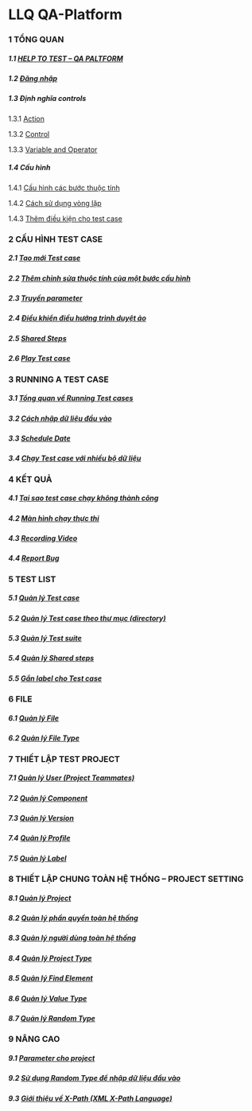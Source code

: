 # LLQ QA-Platform

### 1	TỔNG QUAN

##### 1.1	[HELP TO TEST – QA PALTFORM](https://github.com/quynh-dn/QA-Platform/blob/main/1.1%20HELP%20TO%20TEST%20-%20QA%20PLATFORM.md)

##### 1.2	[Đăng nhập](https://github.com/quynh-dn/QA-Platform/blob/main/1.2%20Dang%20nhap.md  )

##### 1.3	Định nghĩa controls

1.3.1	[Action](https://github.com/quynh-dn/QA-Platform/blob/main/1.3.1%20action.md)

1.3.2	[Control](https://github.com/quynh-dn/QA-Platform/blob/main/1.3.2%20Control.md)

1.3.3	[Variable and Operator](https://github.com/quynh-dn/QA-Platform/blob/main/1.3.3%20Variable%20and%20Operator.md)

##### 1.4	Cấu hình

1.4.1	[Cấu hình các bước thuộc tính](https://github.com/quynh-dn/QA-Platform/blob/main/1.4.1%20Cau%20hinh%20cac%20buoc%20thuoc%20tinh.md)

1.4.2	[Cách sử dụng vòng lặp](https://github.com/quynh-dn/QA-Platform/blob/main/1.4.2%20Cach%20su%20dung%20vong%20lap.md) 

1.4.3	[Thêm điều kiện cho test case](https://github.com/quynh-dn/QA-Platform/blob/main/1.4.3%20Cach%20cau%20hinh%20dieu%20kien.md)

### 2	CẤU HÌNH TEST CASE

##### 2.1	[Tạo mới Test case](https://github.com/quynh-dn/QA-Platform/blob/main/2.1Tao%20moi%20Test%20case.md)

##### 2.2	[Thêm chỉnh sửa thuộc tính của một bước cấu hình](https://github.com/quynh-dn/QA-Platform/blob/main/2.2Them%20chinh%20sua%20thuoc%20tinh%20cua%20mot%20buoc%20cau%20hinh.md)

##### 2.3	[Truyền parameter](https://github.com/quynh-dn/QA-Platform/blob/main/2.3Truyen%20Parameter.md)

##### 2.4	[Điều khiển điều hướng trình duyệt ảo](https://github.com/quynh-dn/QA-Platform/blob/main/2.4%20Dieu%20khien%20trang%20web%20duoc%20go%20to%20truc%20tiep%20tren%20he%20thong.md)

##### 2.5	[Shared Steps](https://github.com/quynh-dn/QA-Platform/blob/main/2.5%20Shared%20Steps.md)

##### 2.6	[Play Test case](https://github.com/quynh-dn/QA-Platform/blob/main/2.6Play%20test%20case.md)

### 3	RUNNING A TEST CASE

##### 3.1	[Tổng quan về Running Test cases](https://github.com/quynh-dn/QA-Platform/blob/main/3.1Tong%20quan%20ve%20Running%20Test%20cases.md)

##### 3.2	[Cách nhập dữ liệu đầu vào](https://github.com/quynh-dn/QA-Platform/blob/main/3.2%20C%C3%A1c%20c%C3%A1ch%20nh%E1%BA%ADp%20li%E1%BB%87u%20cho%20parameter.md)

##### 3.3	[Schedule Date](https://github.com/quynh-dn/QA-Platform/blob/main/3.3%20Schedule%20Date.md)

##### 3.4	[Chạy Test case với nhiều bộ dữ liệu](https://github.com/quynh-dn/QA-Platform/blob/main/3.4%20Chay%20test%20case%20voi%20nhieu%20bo%20du%20lieu.md)

### 4	KẾT QUẢ

##### 4.1	[Tại sao test case chạy không thành công](https://github.com/quynh-dn/QA-Platform/blob/main/4.1%20Tai%20sao%20test%20case%20chay%20khong%20thanh%20cong.md)

##### 4.2	[Màn hình chạy thực thi](https://github.com/quynh-dn/QA-Platform/blob/main/4.2%20Man%20hinh%20chay%20thuc%20thi.md)

##### 4.3	[Recording Video](https://github.com/quynh-dn/QA-Platform/blob/main/4.3%20Recording%20video.md)

##### 4.4	[Report Bug](https://github.com/quynh-dn/QA-Platform/blob/main/4.4%20Report%20Bug.md)

### 5	TEST LIST

##### 5.1	[Quản lý Test case](https://github.com/quynh-dn/QA-Platform/blob/main/5.1Tests.md)

##### 5.2	[Quản lý Test case theo thư mục (directory)](https://github.com/quynh-dn/QA-Platform/blob/main/5.2%20Quan%20ly%20test%20case%20theo%20thu%20muc%20(directory).md)

##### 5.3	[Quản lý Test suite](https://github.com/quynh-dn/QA-Platform/blob/main/5.3%20Suites.md)

##### 5.4	[Quản lý Shared steps](https://github.com/quynh-dn/QA-Platform/blob/main/5.4%20Shared%20Steps.md)

##### 5.5	[Gắn label cho Test case](https://github.com/quynh-dn/QA-Platform/blob/main/5.5%20Gan%20label%20cho%20test%20case.md)

### 6	FILE

##### 6.1	[Quản lý File](https://github.com/quynh-dn/QA-Platform/blob/main/6.1%20File.md)

##### 6.2	[Quản lý File Type](https://github.com/quynh-dn/QA-Platform/blob/main/6.2%20File%20type.md)

### 7	THIẾT LẬP TEST PROJECT

##### 7.1	[Quản lý User (Project Teammates)](https://github.com/quynh-dn/QA-Platform/blob/main/7.1%20User%20(Project%20Teammates).md)

##### 7.2	[Quản lý Component](https://github.com/quynh-dn/QA-Platform/blob/main/7.2%20Component.md)

##### 7.3	[Quản lý Version](https://github.com/quynh-dn/QA-Platform/blob/main/7.3%20Version.md)

##### 7.4	[Quản lý Profile](https://github.com/quynh-dn/QA-Platform/blob/main/7.4%20Profile.md)

##### 7.5	[Quản lý Label](https://github.com/quynh-dn/QA-Platform/blob/main/7.5%20Label.md)

### 8	THIẾT LẬP CHUNG TOÀN HỆ THỐNG – PROJECT SETTING 

##### 8.1	[Quản lý Project](https://github.com/quynh-dn/QA-Platform/blob/main/8.1%20Projects.md)

##### 8.2	[Quản lý phần quyền toàn hệ thống](https://github.com/quynh-dn/QA-Platform/blob/main/8.2%20Role.md)

##### 8.3	[Quản lý người dùng toàn hệ thống](https://github.com/quynh-dn/QA-Platform/blob/main/8.3%20User.md)

##### 8.4	[Quản lý Project Type](https://github.com/quynh-dn/QA-Platform/blob/main/8.4%20Project%20type.md)

##### 8.5	[Quản lý Find Element](https://github.com/quynh-dn/QA-Platform/blob/main/8.5%20Find%20Element.md)

##### 8.6	[Quản lý Value Type](https://github.com/quynh-dn/QA-Platform/blob/main/8.6%20Value%20type.md)

##### 8.7	[Quản lý Random Type](https://github.com/quynh-dn/QA-Platform/blob/main/8.7%20Random%20Type.md)

### 9	NÂNG CAO

##### 9.1	[Parameter cho project](https://github.com/quynh-dn/QA-Platform/blob/main/9.1%20Parameter%20cho%20project.md)

##### 9.2	[Sử dụng Random Type để nhập dữ liệu đầu vào](https://github.com/quynh-dn/QA-Platform/blob/main/9.2%20Ch%E1%BA%A1y%20test%20case%20v%E1%BB%9Bi%20d%E1%BB%AF%20li%E1%BB%87u%20c%C3%B3%20s%E1%BA%B5n.md)

##### 9.3	[Giới thiệu về X-Path (XML X-Path Language)](https://github.com/quynh-dn/QA-Platform/blob/main/9.3%20Gi%E1%BB%9Bi%20thi%E1%BB%87u%20v%E1%BB%81%20X-Path%20(XML%20Path%20Language).md)
